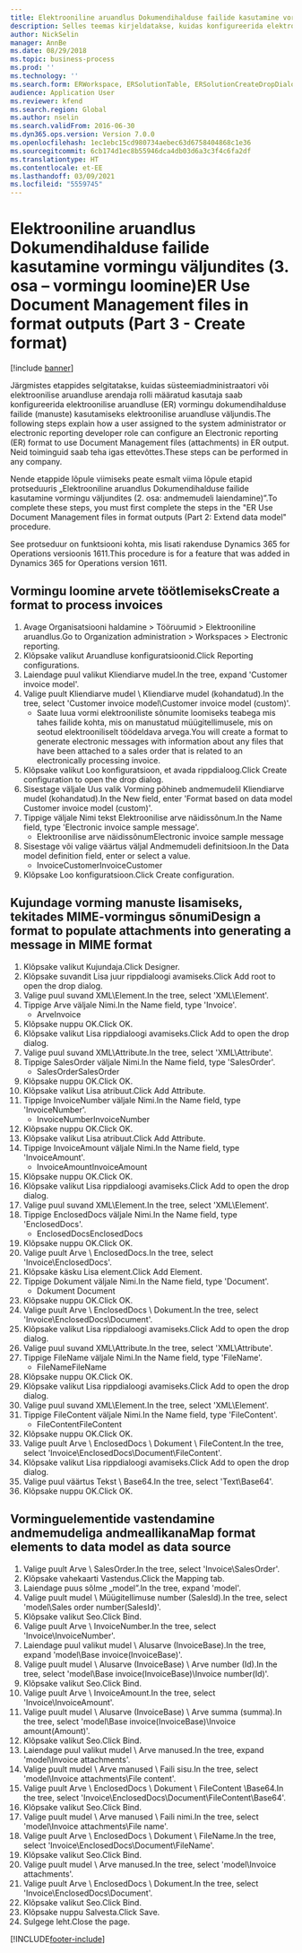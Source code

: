 ```yaml
---
title: Elektrooniline aruandlus Dokumendihalduse failide kasutamine vormingu väljundites (3. osa – vormingu loomine)
description: Selles teemas kirjeldatakse, kuidas konfigureerida elektroonilise aruandluse vormingut kasutama ER-i väljundis dokumendihalduse faile. (3. osa)
author: NickSelin
manager: AnnBe
ms.date: 08/29/2018
ms.topic: business-process
ms.prod: ''
ms.technology: ''
ms.search.form: ERWorkspace, ERSolutionTable, ERSolutionCreateDropDialog, EROperationDesigner, ERComponentTypeDropDialog
audience: Application User
ms.reviewer: kfend
ms.search.region: Global
ms.author: nselin
ms.search.validFrom: 2016-06-30
ms.dyn365.ops.version: Version 7.0.0
ms.openlocfilehash: 1ec1ebc15cd980734aebec63d6758404868c1e36
ms.sourcegitcommit: 6cb174d1ec8b55946dca4db03d6a3c3f4c6fa2df
ms.translationtype: HT
ms.contentlocale: et-EE
ms.lasthandoff: 03/09/2021
ms.locfileid: "5559745"
---
```

# <a name="er-use-document-management-files-in-format-outputs-part-3---create-format"></a><span data-ttu-id="b241b-104">Elektrooniline aruandlus Dokumendihalduse failide kasutamine vormingu väljundites (3. osa – vormingu loomine)</span><span class="sxs-lookup"><span data-stu-id="b241b-104">ER Use Document Management files in format outputs (Part 3 - Create format)</span></span>

[!include [banner](../../includes/banner.md)]

<span data-ttu-id="b241b-105">Järgmistes etappides selgitatakse, kuidas süsteemiadministraatori või elektroonilise aruandluse arendaja rolli määratud kasutaja saab konfigureerida elektroonilise aruandluse (ER) vormingu dokumendihalduse failide (manuste) kasutamiseks elektroonilise aruandluse väljundis.</span><span class="sxs-lookup"><span data-stu-id="b241b-105">The following steps explain how a user assigned to the system administrator or electronic reporting developer role can configure an Electronic reporting (ER) format to use Document Management files (attachments) in ER output.</span></span> <span data-ttu-id="b241b-106">Neid toiminguid saab teha igas ettevõttes.</span><span class="sxs-lookup"><span data-stu-id="b241b-106">These steps can be performed in any company.</span></span>

<span data-ttu-id="b241b-107">Nende etappide lõpule viimiseks peate esmalt viima lõpule etapid protseduuris „Elektrooniline aruandlus Dokumendihalduse failide kasutamine vormingu väljundites (2. osa: andmemudeli laiendamine)”.</span><span class="sxs-lookup"><span data-stu-id="b241b-107">To complete these steps, you must first complete the steps in the "ER Use Document Management files in format outputs (Part 2: Extend data model" procedure.</span></span>

<span data-ttu-id="b241b-108">See protseduur on funktsiooni kohta, mis lisati rakenduse Dynamics 365 for Operations versioonis 1611.</span><span class="sxs-lookup"><span data-stu-id="b241b-108">This procedure is for a feature that was added in Dynamics 365 for Operations version 1611.</span></span>


## <a name="create-a-format-to-process-invoices"></a><span data-ttu-id="b241b-109">Vormingu loomine arvete töötlemiseks</span><span class="sxs-lookup"><span data-stu-id="b241b-109">Create a format to process invoices</span></span>
1. <span data-ttu-id="b241b-110">Avage Organisatsiooni haldamine > Tööruumid > Elektrooniline aruandlus.</span><span class="sxs-lookup"><span data-stu-id="b241b-110">Go to Organization administration > Workspaces > Electronic reporting.</span></span>
2. <span data-ttu-id="b241b-111">Klõpsake valikut Aruandluse konfiguratsioonid.</span><span class="sxs-lookup"><span data-stu-id="b241b-111">Click Reporting configurations.</span></span>
3. <span data-ttu-id="b241b-112">Laiendage puul valikut Kliendiarve mudel.</span><span class="sxs-lookup"><span data-stu-id="b241b-112">In the tree, expand 'Customer invoice model'.</span></span>
4. <span data-ttu-id="b241b-113">Valige puult Kliendiarve mudel \ Kliendiarve mudel (kohandatud).</span><span class="sxs-lookup"><span data-stu-id="b241b-113">In the tree, select 'Customer invoice model\Customer invoice model (custom)'.</span></span>
    * <span data-ttu-id="b241b-114">Saate luua vormi elektrooniliste sõnumite loomiseks teabega mis tahes failide kohta, mis on manustatud müügitellimusele, mis on seotud elektrooniliselt töödeldava arvega.</span><span class="sxs-lookup"><span data-stu-id="b241b-114">You will create a format to generate electronic messages with information about any files that have been attached to a sales order that is related to an electronically processing invoice.</span></span>  
5. <span data-ttu-id="b241b-115">Klõpsake valikut Loo konfiguratsioon, et avada rippdialoog.</span><span class="sxs-lookup"><span data-stu-id="b241b-115">Click Create configuration to open the drop dialog.</span></span>
6. <span data-ttu-id="b241b-116">Sisestage väljale Uus valik Vorming põhineb andmemudelil Kliendiarve mudel (kohandatud).</span><span class="sxs-lookup"><span data-stu-id="b241b-116">In the New field, enter 'Format based on data model Customer invoice model (custom)'.</span></span>
7. <span data-ttu-id="b241b-117">Tippige väljale Nimi tekst Elektroonilise arve näidissõnum.</span><span class="sxs-lookup"><span data-stu-id="b241b-117">In the Name field, type 'Electronic invoice sample message'.</span></span>
    * <span data-ttu-id="b241b-118">Elektroonilise arve näidissõnum</span><span class="sxs-lookup"><span data-stu-id="b241b-118">Electronic invoice sample message</span></span>  
8. <span data-ttu-id="b241b-119">Sisestage või valige väärtus väljal Andmemudeli definitsioon.</span><span class="sxs-lookup"><span data-stu-id="b241b-119">In the Data model definition field, enter or select a value.</span></span>
    * <span data-ttu-id="b241b-120">InvoiceCustomer</span><span class="sxs-lookup"><span data-stu-id="b241b-120">InvoiceCustomer</span></span>  
9. <span data-ttu-id="b241b-121">Klõpsake Loo konfiguratsioon.</span><span class="sxs-lookup"><span data-stu-id="b241b-121">Click Create configuration.</span></span>

## <a name="design-a-format-to-populate-attachments-into-generating-a-message-in-mime-format"></a><span data-ttu-id="b241b-122">Kujundage vorming manuste lisamiseks, tekitades MIME-vormingus sõnumi</span><span class="sxs-lookup"><span data-stu-id="b241b-122">Design a format to populate attachments into generating a message in MIME format</span></span>
1. <span data-ttu-id="b241b-123">Klõpsake valikut Kujundaja.</span><span class="sxs-lookup"><span data-stu-id="b241b-123">Click Designer.</span></span>
2. <span data-ttu-id="b241b-124">Klõpsake suvandit Lisa juur rippdialoogi avamiseks.</span><span class="sxs-lookup"><span data-stu-id="b241b-124">Click Add root to open the drop dialog.</span></span>
3. <span data-ttu-id="b241b-125">Valige puul suvand XML\Element.</span><span class="sxs-lookup"><span data-stu-id="b241b-125">In the tree, select 'XML\Element'.</span></span>
4. <span data-ttu-id="b241b-126">Tippige Arve väljale Nimi.</span><span class="sxs-lookup"><span data-stu-id="b241b-126">In the Name field, type 'Invoice'.</span></span>
    * <span data-ttu-id="b241b-127">Arve</span><span class="sxs-lookup"><span data-stu-id="b241b-127">Invoice</span></span>  
5. <span data-ttu-id="b241b-128">Klõpsake nuppu OK.</span><span class="sxs-lookup"><span data-stu-id="b241b-128">Click OK.</span></span>
6. <span data-ttu-id="b241b-129">Klõpsake valikut Lisa rippdialoogi avamiseks.</span><span class="sxs-lookup"><span data-stu-id="b241b-129">Click Add to open the drop dialog.</span></span>
7. <span data-ttu-id="b241b-130">Valige puul suvand XML\Attribute.</span><span class="sxs-lookup"><span data-stu-id="b241b-130">In the tree, select 'XML\Attribute'.</span></span>
8. <span data-ttu-id="b241b-131">Tippige SalesOrder väljale Nimi.</span><span class="sxs-lookup"><span data-stu-id="b241b-131">In the Name field, type 'SalesOrder'.</span></span>
    * <span data-ttu-id="b241b-132">SalesOrder</span><span class="sxs-lookup"><span data-stu-id="b241b-132">SalesOrder</span></span>  
9. <span data-ttu-id="b241b-133">Klõpsake nuppu OK.</span><span class="sxs-lookup"><span data-stu-id="b241b-133">Click OK.</span></span>
10. <span data-ttu-id="b241b-134">Klõpsake valikut Lisa atribuut.</span><span class="sxs-lookup"><span data-stu-id="b241b-134">Click Add Attribute.</span></span>
11. <span data-ttu-id="b241b-135">Tippige InvoiceNumber väljale Nimi.</span><span class="sxs-lookup"><span data-stu-id="b241b-135">In the Name field, type 'InvoiceNumber'.</span></span>
    * <span data-ttu-id="b241b-136">InvoiceNumber</span><span class="sxs-lookup"><span data-stu-id="b241b-136">InvoiceNumber</span></span>  
12. <span data-ttu-id="b241b-137">Klõpsake nuppu OK.</span><span class="sxs-lookup"><span data-stu-id="b241b-137">Click OK.</span></span>
13. <span data-ttu-id="b241b-138">Klõpsake valikut Lisa atribuut.</span><span class="sxs-lookup"><span data-stu-id="b241b-138">Click Add Attribute.</span></span>
14. <span data-ttu-id="b241b-139">Tippige InvoiceAmount väljale Nimi.</span><span class="sxs-lookup"><span data-stu-id="b241b-139">In the Name field, type 'InvoiceAmount'.</span></span>
    * <span data-ttu-id="b241b-140">InvoiceAmount</span><span class="sxs-lookup"><span data-stu-id="b241b-140">InvoiceAmount</span></span>  
15. <span data-ttu-id="b241b-141">Klõpsake nuppu OK.</span><span class="sxs-lookup"><span data-stu-id="b241b-141">Click OK.</span></span>
16. <span data-ttu-id="b241b-142">Klõpsake valikut Lisa rippdialoogi avamiseks.</span><span class="sxs-lookup"><span data-stu-id="b241b-142">Click Add to open the drop dialog.</span></span>
17. <span data-ttu-id="b241b-143">Valige puul suvand XML\Element.</span><span class="sxs-lookup"><span data-stu-id="b241b-143">In the tree, select 'XML\Element'.</span></span>
18. <span data-ttu-id="b241b-144">Tippige EnclosedDocs väljale Nimi.</span><span class="sxs-lookup"><span data-stu-id="b241b-144">In the Name field, type 'EnclosedDocs'.</span></span>
    * <span data-ttu-id="b241b-145">EnclosedDocs</span><span class="sxs-lookup"><span data-stu-id="b241b-145">EnclosedDocs</span></span>  
19. <span data-ttu-id="b241b-146">Klõpsake nuppu OK.</span><span class="sxs-lookup"><span data-stu-id="b241b-146">Click OK.</span></span>
20. <span data-ttu-id="b241b-147">Valige puult Arve \ EnclosedDocs.</span><span class="sxs-lookup"><span data-stu-id="b241b-147">In the tree, select 'Invoice\EnclosedDocs'.</span></span>
21. <span data-ttu-id="b241b-148">Klõpsake käsku Lisa element.</span><span class="sxs-lookup"><span data-stu-id="b241b-148">Click Add Element.</span></span>
22. <span data-ttu-id="b241b-149">Tippige Dokument väljale Nimi.</span><span class="sxs-lookup"><span data-stu-id="b241b-149">In the Name field, type 'Document'.</span></span>
    * <span data-ttu-id="b241b-150">Dokument </span><span class="sxs-lookup"><span data-stu-id="b241b-150">Document</span></span>  
23. <span data-ttu-id="b241b-151">Klõpsake nuppu OK.</span><span class="sxs-lookup"><span data-stu-id="b241b-151">Click OK.</span></span>
24. <span data-ttu-id="b241b-152">Valige puult Arve \ EnclosedDocs \ Dokument.</span><span class="sxs-lookup"><span data-stu-id="b241b-152">In the tree, select 'Invoice\EnclosedDocs\Document'.</span></span>
25. <span data-ttu-id="b241b-153">Klõpsake valikut Lisa rippdialoogi avamiseks.</span><span class="sxs-lookup"><span data-stu-id="b241b-153">Click Add to open the drop dialog.</span></span>
26. <span data-ttu-id="b241b-154">Valige puul suvand XML\Attribute.</span><span class="sxs-lookup"><span data-stu-id="b241b-154">In the tree, select 'XML\Attribute'.</span></span>
27. <span data-ttu-id="b241b-155">Tippige FileName väljale Nimi.</span><span class="sxs-lookup"><span data-stu-id="b241b-155">In the Name field, type 'FileName'.</span></span>
    * <span data-ttu-id="b241b-156">FileName</span><span class="sxs-lookup"><span data-stu-id="b241b-156">FileName</span></span>  
28. <span data-ttu-id="b241b-157">Klõpsake nuppu OK.</span><span class="sxs-lookup"><span data-stu-id="b241b-157">Click OK.</span></span>
29. <span data-ttu-id="b241b-158">Klõpsake valikut Lisa rippdialoogi avamiseks.</span><span class="sxs-lookup"><span data-stu-id="b241b-158">Click Add to open the drop dialog.</span></span>
30. <span data-ttu-id="b241b-159">Valige puul suvand XML\Element.</span><span class="sxs-lookup"><span data-stu-id="b241b-159">In the tree, select 'XML\Element'.</span></span>
31. <span data-ttu-id="b241b-160">Tippige FileContent väljale Nimi.</span><span class="sxs-lookup"><span data-stu-id="b241b-160">In the Name field, type 'FileContent'.</span></span>
    * <span data-ttu-id="b241b-161">FileContent</span><span class="sxs-lookup"><span data-stu-id="b241b-161">FileContent</span></span>  
32. <span data-ttu-id="b241b-162">Klõpsake nuppu OK.</span><span class="sxs-lookup"><span data-stu-id="b241b-162">Click OK.</span></span>
33. <span data-ttu-id="b241b-163">Valige puult Arve \ EnclosedDocs \ Dokument \ FileContent.</span><span class="sxs-lookup"><span data-stu-id="b241b-163">In the tree, select 'Invoice\EnclosedDocs\Document\FileContent'.</span></span>
34. <span data-ttu-id="b241b-164">Klõpsake valikut Lisa rippdialoogi avamiseks.</span><span class="sxs-lookup"><span data-stu-id="b241b-164">Click Add to open the drop dialog.</span></span>
35. <span data-ttu-id="b241b-165">Valige puul väärtus Tekst \ Base64.</span><span class="sxs-lookup"><span data-stu-id="b241b-165">In the tree, select 'Text\Base64'.</span></span>
36. <span data-ttu-id="b241b-166">Klõpsake nuppu OK.</span><span class="sxs-lookup"><span data-stu-id="b241b-166">Click OK.</span></span>

## <a name="map-format-elements-to-data-model-as-data-source"></a><span data-ttu-id="b241b-167">Vorminguelementide vastendamine andmemudeliga andmeallikana</span><span class="sxs-lookup"><span data-stu-id="b241b-167">Map format elements to data model as data source</span></span>
1. <span data-ttu-id="b241b-168">Valige puult Arve \ SalesOrder.</span><span class="sxs-lookup"><span data-stu-id="b241b-168">In the tree, select 'Invoice\SalesOrder'.</span></span>
2. <span data-ttu-id="b241b-169">Klõpsake vahekaarti Vastendus.</span><span class="sxs-lookup"><span data-stu-id="b241b-169">Click the Mapping tab.</span></span>
3. <span data-ttu-id="b241b-170">Laiendage puus sõlme „model”.</span><span class="sxs-lookup"><span data-stu-id="b241b-170">In the tree, expand 'model'.</span></span>
4. <span data-ttu-id="b241b-171">Valige puult mudel \ Müügitellimuse number (SalesId).</span><span class="sxs-lookup"><span data-stu-id="b241b-171">In the tree, select 'model\Sales order number(SalesId)'.</span></span>
5. <span data-ttu-id="b241b-172">Klõpsake valikut Seo.</span><span class="sxs-lookup"><span data-stu-id="b241b-172">Click Bind.</span></span>
6. <span data-ttu-id="b241b-173">Valige puult Arve \ InvoiceNumber.</span><span class="sxs-lookup"><span data-stu-id="b241b-173">In the tree, select 'Invoice\InvoiceNumber'.</span></span>
7. <span data-ttu-id="b241b-174">Laiendage puul valikut mudel \ Alusarve (InvoiceBase).</span><span class="sxs-lookup"><span data-stu-id="b241b-174">In the tree, expand 'model\Base invoice(InvoiceBase)'.</span></span>
8. <span data-ttu-id="b241b-175">Valige puult mudel \ Alusarve (InvoiceBase) \ Arve number (Id).</span><span class="sxs-lookup"><span data-stu-id="b241b-175">In the tree, select 'model\Base invoice(InvoiceBase)\Invoice number(Id)'.</span></span>
9. <span data-ttu-id="b241b-176">Klõpsake valikut Seo.</span><span class="sxs-lookup"><span data-stu-id="b241b-176">Click Bind.</span></span>
10. <span data-ttu-id="b241b-177">Valige puult Arve \ InvoiceAmount.</span><span class="sxs-lookup"><span data-stu-id="b241b-177">In the tree, select 'Invoice\InvoiceAmount'.</span></span>
11. <span data-ttu-id="b241b-178">Valige puult mudel \ Alusarve (InvoiceBase) \ Arve summa (summa).</span><span class="sxs-lookup"><span data-stu-id="b241b-178">In the tree, select 'model\Base invoice(InvoiceBase)\Invoice amount(Amount)'.</span></span>
12. <span data-ttu-id="b241b-179">Klõpsake valikut Seo.</span><span class="sxs-lookup"><span data-stu-id="b241b-179">Click Bind.</span></span>
13. <span data-ttu-id="b241b-180">Laiendage puul valikut mudel \ Arve manused.</span><span class="sxs-lookup"><span data-stu-id="b241b-180">In the tree, expand 'model\Invoice attachments'.</span></span>
14. <span data-ttu-id="b241b-181">Valige puult mudel \ Arve manused \ Faili sisu.</span><span class="sxs-lookup"><span data-stu-id="b241b-181">In the tree, select 'model\Invoice attachments\File content'.</span></span>
15. <span data-ttu-id="b241b-182">Valige puult Arve \ EnclosedDocs \ Dokument \ FileContent \Base64.</span><span class="sxs-lookup"><span data-stu-id="b241b-182">In the tree, select 'Invoice\EnclosedDocs\Document\FileContent\Base64'.</span></span>
16. <span data-ttu-id="b241b-183">Klõpsake valikut Seo.</span><span class="sxs-lookup"><span data-stu-id="b241b-183">Click Bind.</span></span>
17. <span data-ttu-id="b241b-184">Valige puult mudel \ Arve manused \ Faili nimi.</span><span class="sxs-lookup"><span data-stu-id="b241b-184">In the tree, select 'model\Invoice attachments\File name'.</span></span>
18. <span data-ttu-id="b241b-185">Valige puult Arve \ EnclosedDocs \ Dokument \ FileName.</span><span class="sxs-lookup"><span data-stu-id="b241b-185">In the tree, select 'Invoice\EnclosedDocs\Document\FileName'.</span></span>
19. <span data-ttu-id="b241b-186">Klõpsake valikut Seo.</span><span class="sxs-lookup"><span data-stu-id="b241b-186">Click Bind.</span></span>
20. <span data-ttu-id="b241b-187">Valige puult mudel \ Arve manused.</span><span class="sxs-lookup"><span data-stu-id="b241b-187">In the tree, select 'model\Invoice attachments'.</span></span>
21. <span data-ttu-id="b241b-188">Valige puult Arve \ EnclosedDocs \ Dokument.</span><span class="sxs-lookup"><span data-stu-id="b241b-188">In the tree, select 'Invoice\EnclosedDocs\Document'.</span></span>
22. <span data-ttu-id="b241b-189">Klõpsake valikut Seo.</span><span class="sxs-lookup"><span data-stu-id="b241b-189">Click Bind.</span></span>
23. <span data-ttu-id="b241b-190">Klõpsake nuppu Salvesta.</span><span class="sxs-lookup"><span data-stu-id="b241b-190">Click Save.</span></span>
24. <span data-ttu-id="b241b-191">Sulgege leht.</span><span class="sxs-lookup"><span data-stu-id="b241b-191">Close the page.</span></span>



[!INCLUDE[footer-include](../../../../includes/footer-banner.md)]